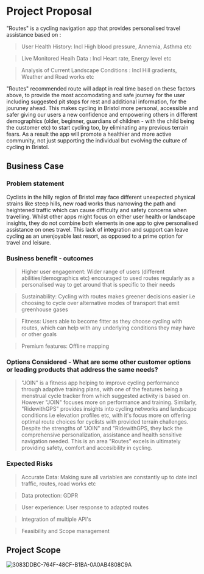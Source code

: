 # Project Proposal
"Routes" is a cycling navigation app that provides personalised travel assistance based on :

 > User Health History: Incl High blood pressure, Annemia, Asthma etc

 > Live Monitored Healh Data : Incl Heart rate, Energy level etc

 > Analysis of Current Landscape Conditions : Incl Hill gradients, Weather and Road works etc

"Routes" recommended route will adapt in real time based on these factors above, to provide the most accomodating and safe journey for the user including suggested pit stops for rest and additional information, for the jouruney ahead. This makes cycling in Bristol more personal, accessible and safer giving our users a new confidence and empowering others in different demographics (older, beginner, guardians of children - with the child being the customer etc) to start cycling too, by eliminating any previous terrain fears. As a result the app will promote a healthier and more active community, not just supporting the individual but evolving the culture of cycling in Bristol.

## Business Case

### Problem statement
Cyclists in the hilly region of Bristol may face different unexpected physical strains like steep hills, new road works thus narrowing the path and heightened traffic which can cause difficulty and safety concerns when travelling. Whilst other apps might focus on either user health or landscape insights, they do not combine both elements in one app to give personalised assistance on ones travel. This lack of integration and support can leave cycling as an unenjoyable last resort, as opposed to a prime option for travel and leisure.

### Business benefit - outcomes
> Higher user engagement: Wider range of users (different abilities/demographics etc) encouraged to used routes regularly as a personalised way to get around that is specific to their needs

> Sustainability: Cycling with routes makes greener decisions easier i.e choosing to cycle over  alternative modes of transport that emit greenhouse gases

> Fitness: Users able to become fitter as they choose cycling with routes, which can help with any underlying conditions they may have or other goals 

> Premium features: Offline mapping 


### Options Considered - What are some other customer options or leading products that address the same needs?
> "JOIN" is a fitness app helping to improve cycling performance through adaptive training plans, with one of the features being a menstrual cycle tracker from which suggested activity is based on. However "JOIN" focuses more on performance and training. Similarly, "RidewithGPS" provides insights into cycling networks and landscape conditions i.e elevation profiles etc, with it's focus more on offering optimal route choices for cyclists with provided terrain challenges. Despite the strengths of "JOIN" and "RidewithGPS, they lack the comprehensive personalization, assistance and health sensitive navigation needed. This is an area "Routes" excels in ultimately providing safety, comfort and accesibility in cycling. 

### Expected Risks
> Accurate Data: Making sure all variables are constantly up to date incl traffic, routes, road works etc

> Data protection: GDPR

> User experience: User response to adapted routes 

> Integration of multiple API's 

> Feasibility and Scope management  

## Project Scope

>


![3083DDBC-764F-48CF-B1BA-0A0AB4808C9A](https://github.com/user-attachments/assets/5bef6625-fdba-40ee-bd28-cb17c73024b7)



